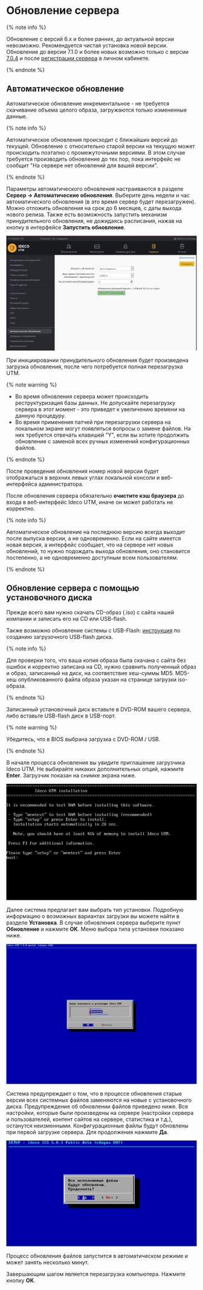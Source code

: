 # Обновление сервера

{% note info %}

Обновление с версий 6.х и более ранних, до актуальной версии невозможно. Рекомендуется чистая установка новой версии. Обновление до версии 7.1.0 и более новых возможно только с версии [7.0.4](http://iso-images.ideco.ru/ics/IdecoICS_704_109_all.iso) и после [регистрации сервера](server-registration.md) в личном кабинете.

{% endnote %}

## Автоматическое обновление

Автоматическое обновление инкрементальное - не требуется скачивание объема целого образа, загружаются только измененные данные.

{% note info %}

Автоматическое обновления происходит с ближайших версий до текущей. Обновление с относительно старой версии на текущую может происходить поэтапно с промежуточными версиями. В этом случае требуется производить обновление до тех пор, пока интерфейс не сообщит "На сервере нет обновлений для вашей версии".

{% endnote %}

Параметры автоматического обновления настраиваются в разделе **Сервер -&gt; Автоматические обновления**. Выберите день недели и час автоматического обновления \(в это время сервер будет перезагружен\). Можно отложить обновления на срок до 6 месяцев, с даты выхода нового релиза. Также есть возможность запустить механизм принудительного обновления, не дожидаясь расписания, нажав на кнопку в интерфейсе **Запустить обновление**.

![](../../_images/6587114.jpg)

При инициировании принудительного обновления будет произведена загрузка обновления, после чего потребуется полная перезагрузка UTM.

{% note warning %}

* Во время обновления сервера может происходить реструктуризация базы данных. Не допускайте перезагрузку сервера в этот момент - это приведет к увеличению времени на данную процедуру. 
* Во время применения патчей при перезагрузки сервера на локальном экране могут появляться вопросы о замене файлов. На них требуется отвечать клавишей "Y", если вы хотите продолжить обновление с заменой всех ручных изменений конфигурационных файлов.

{% endnote %}

После проведения обновления номер новой версии будет отображаться в верхних левых углах локальной консоли и веб-интерфейса администратора.

После обновления сервера обязательно **очистите кэш браузера** до входа в веб-интерфейс Ideco UTM, иначе он может работать не корректно.

{% note info %}

Автоматическое обновление на последнюю версию всегда выходит после выпуска версии, а не одновременно. Если на сайте имеется новая версия, а интерфейс сообщает, что на сервере нет новых обновлений, то нужно подождать выхода обновления, оно становится постепенно, а не одновременно доступным всем пользователям.

{% endnote %}

## Обновление сервера с помощью установочного диска

Прежде всего вам нужно скачать CD-образ \(.iso\) с сайта нашей компании и записать его на CD или USB-flash.

Также возможно обновление системы с USB-Flash: [инструкция](../usb.md) по созданию загрузочного USB-flash диска.

{% note info %}

Для проверки того, что ваша копия образа была скачана с сайта без ошибок и корректно записана на CD, нужно сравнить полученный образ и образ, записанный на диск, на соответствие хеш-суммы MD5. MD5-хеш опубликованного файла образа указан на странице загрузки iso-образа.

{% endnote %}

Записанный установочный диск вставьте в DVD-ROM вашего сервера, либо вставьте USB-flash диск в USB-порт.

{% note warning %}

Убедитесь, что в BIOS выбрана загрузка с DVD-ROM / USB.

{% endnote %}

В начале процесса обновления вы увидите приглашение загрузчика Ideco UTM. Не выбирайте никаких дополнительных опций, нажмите **Enter**. Загрузчик показан на снимке экрана ниже.

![](../../_images/6587110.jpg)

Далее система предлагает вам выбрать тип установки. Подробную информацию о возможных вариантах загрузки вы можете найти в разделе **Установка**. В случае обновления сервера выберите пункт **Обновление** и нажмите **OK**. Меню выбора типа установки показано ниже.

![](../../_images/6587111.jpg)

Система предупреждает о том, что в процессе обновления старые версии всех системных файлов заменяются на новые с установочного диска. Предупреждение об обновлении файлов приведено ниже. Все настройки, которые были произведены на сервере \(настройки сервера и пользователей, контент сайтов на сервере, статистика и т.д.\), останутся неизменными. Конфигурационные файлы будут обновлены при первой загрузке сервера. Для продолжения нажмите **Да**.

![](../../_images/1441937.png)

Процесс обновления файлов запустится в автоматическом режиме и может занять несколько минут.

Завершающим шагом является перезагрузка компьютера. Нажмите кнопку **OK**.

